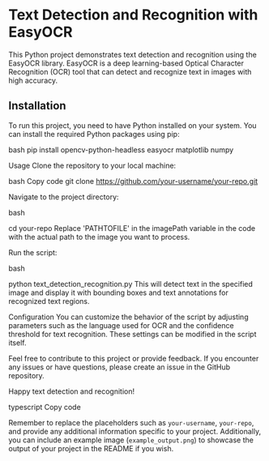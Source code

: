 # Text Detection and Recognition with EasyOCR

This Python project demonstrates text detection and recognition using the EasyOCR library. EasyOCR is a deep learning-based Optical Character Recognition (OCR) tool that can detect and recognize text in images with high accuracy.

## Installation

To run this project, you need to have Python installed on your system. You can install the required Python packages using pip:

bash
pip install opencv-python-headless easyocr matplotlib numpy

Usage
Clone the repository to your local machine:

bash
Copy code
git clone https://github.com/your-username/your-repo.git

Navigate to the project directory:

bash

cd your-repo
Replace 'PATHTOFILE' in the imagePath variable in the code with the actual path to the image you want to process.

Run the script:

bash

python text_detection_recognition.py
This will detect text in the specified image and display it with bounding boxes and text annotations for recognized text regions.

Configuration
You can customize the behavior of the script by adjusting parameters such as the language used for OCR and the confidence threshold for text recognition. These settings can be modified in the script itself.

Feel free to contribute to this project or provide feedback. If you encounter any issues or have questions, please create an issue in the GitHub repository.

Happy text detection and recognition!

typescript
Copy code

Remember to replace the placeholders such as `your-username`, `your-repo`, and provide any additional information specific to your project. Additionally, you can include an example image (`example_output.png`) to showcase the output of your project in the README if you wish.

